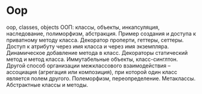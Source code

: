 # Oop
oop, classes, objects
ООП: классы, объекты, инкапсуляция, наследование, полиморфизм, абстракция. 
Пример создания и доступа к приватному методу класса.
Декоратор проперти, геттеры, сеттеры.
Доступ к атрибуту через имя класса и через имя экземпляра.
Динамическое добавление метода в класс.
Декораторы статический метод и метод класса.
Иммутабельные объекты, класс-синглтон.
Другой способ организации межклассового взаимодействия – ассоциация (агрегация или композиция), при которой один класс является полем другого.
Полеморфизм, переопределение.
Метаклассы.
Абстрактные классы и методы.
